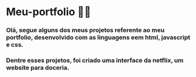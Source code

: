 # Meu-portfolio 🔷🔶

### Olá, segue alguns dos meus projetos referente ao meu portfolio, desenvolvido com as linguagens eem html, javascript e css.
### Dentre esses projetos, foi criado uma interface da netflix, um website para doceria.
